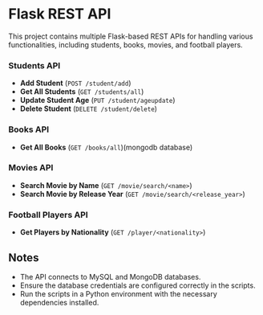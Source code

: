 # Flask REST API

This project contains multiple Flask-based REST APIs for handling various functionalities, including students, books, movies, and football players.

### Students API
- **Add Student** (`POST /student/add`)
- **Get All Students** (`GET /students/all`)
- **Update Student Age** (`PUT /student/ageupdate`)
- **Delete Student** (`DELETE /student/delete`)

### Books API
- **Get All Books** (`GET /books/all`)(mongodb database)

### Movies API
- **Search Movie by Name** (`GET /movie/search/<name>`)
- **Search Movie by Release Year** (`GET /movie/search/<release_year>`)

### Football Players API
- **Get Players by Nationality** (`GET /player/<nationality>`)

## Notes
- The API connects to MySQL and MongoDB databases.
- Ensure the database credentials are configured correctly in the scripts.
- Run the scripts in a Python environment with the necessary dependencies installed.

